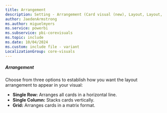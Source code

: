 ```yaml
---
title: Arrangement
description: Setting - Arrangement (Card visual (new), Layout, Layout, Arrangement)
author: JaedenArmstrong
ms.author: miguelmyers
ms.service: powerbi
ms.subservice: pbi-corevisuals
ms.topic: include
ms.date: 10/04/2024
ms.custom: include file - variant
LocalizationGroup: core-visuals
---
```

##### Arrangement

Choose from three options to establish how you want the layout arrangement to appear in your visual:

- **Single Row:** Arranges all cards in a horizontal line.
- **Single Column:** Stacks cards vertically.
- **Grid:** Arranges cards in a matrix format.
